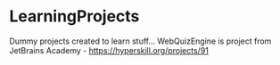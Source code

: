 # LearningProjects
Dummy projects created to learn stuff...
WebQuizEngine is project from JetBrains Academy - https://hyperskill.org/projects/91
